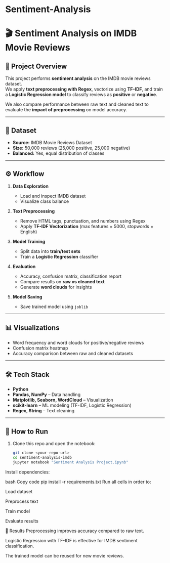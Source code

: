 # Sentiment-Analysis
# 🎬 Sentiment Analysis on IMDB Movie Reviews  

## 📌 Project Overview  
This project performs **sentiment analysis** on the IMDB movie reviews dataset.  
We apply **text preprocessing with Regex**, vectorize using **TF-IDF**, and train a **Logistic Regression model** to classify reviews as **positive** or **negative**.  

We also compare performance between raw text and cleaned text to evaluate the **impact of preprocessing** on model accuracy.  

---

## 📂 Dataset  
- **Source:** IMDB Movie Reviews Dataset  
- **Size:** 50,000 reviews (25,000 positive, 25,000 negative)  
- **Balanced:** Yes, equal distribution of classes  

---

## ⚙️ Workflow  

1. **Data Exploration**  
   - Load and inspect IMDB dataset  
   - Visualize class balance  

2. **Text Preprocessing**  
   - Remove HTML tags, punctuation, and numbers using Regex  
   - Apply **TF-IDF Vectorization** (max features = 5000, stopwords = English)  

3. **Model Training**  
   - Split data into **train/test sets**  
   - Train a **Logistic Regression** classifier  

4. **Evaluation**  
   - Accuracy, confusion matrix, classification report  
   - Compare results on **raw vs cleaned text**  
   - Generate **word clouds** for insights  

5. **Model Saving**  
   - Save trained model using `joblib`  

---

## 📊 Visualizations  
- Word frequency and word clouds for positive/negative reviews  
- Confusion matrix heatmap  
- Accuracy comparison between raw and cleaned datasets  

---

## 🛠️ Tech Stack  
- **Python**  
- **Pandas, NumPy** – Data handling  
- **Matplotlib, Seaborn, WordCloud** – Visualization  
- **scikit-learn** – ML modeling (TF-IDF, Logistic Regression)  
- **Regex, String** – Text cleaning  

---

## 🚀 How to Run  

1. Clone this repo and open the notebook:  
   ```bash
   git clone <your-repo-url>
   cd sentiment-analysis-imdb
   jupyter notebook "Sentiment Analysis Project.ipynb"
Install dependencies:

bash
Copy code
pip install -r requirements.txt
Run all cells in order to:

Load dataset

Preprocess text

Train model

Evaluate results

📌 Results
Preprocessing improves accuracy compared to raw text.

Logistic Regression with TF-IDF is effective for IMDB sentiment classification.

The trained model can be reused for new movie reviews.

